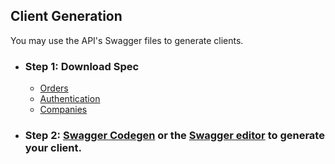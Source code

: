 ## Client Generation
You may use the API's Swagger files to generate clients.

* ### Step 1: Download Spec
    * [Orders](https://runbuggy.docs.stoplight.io/reference/login/Auth.json)
    * [Authentication](https://runbuggy.docs.stoplight.io/reference/orders/Orders.json)
    * [Companies](https://runbuggy.docs.stoplight.io/reference/companies/Companies.json)
* ### Step 2: [Swagger Codegen](https://swagger.io/tools/swagger-codegen/) or the [Swagger editor](https://editor.swagger.io) to generate your client.